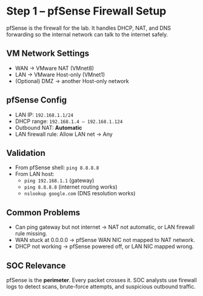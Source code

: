 # Step 1 – pfSense Firewall Setup

pfSense is the firewall for the lab. It handles DHCP, NAT, and DNS forwarding so the internal network can talk to the internet safely.  

## VM Network Settings
- WAN → VMware NAT (VMnet8)  
- LAN → VMware Host-only (VMnet1)  
- (Optional) DMZ → another Host-only network  

## pfSense Config
- LAN IP: `192.168.1.1/24`  
- DHCP range: `192.168.1.4 – 192.168.1.124`  
- Outbound NAT: **Automatic**  
- LAN firewall rule: Allow LAN net → Any  

## Validation
- From pfSense shell: `ping 8.8.8.8`  
- From LAN host:  
  - `ping 192.168.1.1` (gateway)  
  - `ping 8.8.8.8` (internet routing works)  
  - `nslookup google.com` (DNS resolution works)  

## Common Problems
- Can ping gateway but not internet → NAT not automatic, or LAN firewall rule missing.  
- WAN stuck at 0.0.0.0 → pfSense WAN NIC not mapped to NAT network.  
- DHCP not working → pfSense powered off, or LAN NIC mapped wrong.  

## SOC Relevance
pfSense is the **perimeter**. Every packet crosses it. SOC analysts use firewall logs to detect scans, brute-force attempts, and suspicious outbound traffic.
